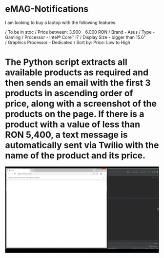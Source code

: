 # eMAG-Notifications 
I am looking to buy a laptop with the following features: 


 / To be in stoc
 / Price between: 3.900 - 6.000 RON
 / Brand - Asus
 / Type - Gaming
 / Processor - Intel® Core™ i7 
 / Display Size - bigger than 15.6"  
 / Graphics Processor - Dedicated 
 / Sort by: Price: Low to High 

# The Python script extracts all available products as required and then sends an email with the first 3 products in ascending order of price, along with a screenshot of the products on the page. If there is a product with a value of less than RON 5,400, a text message is automatically sent via Twilio with the name of the product and its price.
![Alt Text](https://github.com/FlorinTf/eMAG-Notifications/blob/main/eMAG%20WebScraping.gif)



